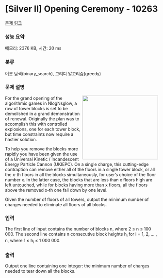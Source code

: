 # [Silver II] Opening Ceremony - 10263 

[문제 링크](https://www.acmicpc.net/problem/10263) 

### 성능 요약

메모리: 2376 KB, 시간: 20 ms

### 분류

이분 탐색(binary_search), 그리디 알고리즘(greedy)

### 문제 설명

<p><img alt="" src="" style="float:right; height:210px; width:249px">For the grand opening of the algorithmic games in NlogNsglow, a row of tower blocks is set to be demolished in a grand demonstration of renewal. Originally the plan was to accomplish this with controlled explosions, one for each tower block, but time constraints now require a hastier solution.</p>

<p>To help you remove the blocks more rapidly you have been given the use of a Universal Kinetic / Incandescent Energy Particle Cannon (UKIEPC). On a single charge, this cutting-edge contraption can remove either all of the floors in a single tower block, or all the x-th floors in all the blocks simultaneously, for user’s choice of the floor number x. In the latter case, the blocks that are less than x floors high are left untouched, while for blocks having more than x floors, all the floors above the removed x-th one fall down by one level.</p>

<p>Given the number of floors of all towers, output the minimum number of charges needed to eliminate all floors of all blocks.</p>

### 입력 

 <p>The first line of input contains the number of blocks n, where 2 ≤ n ≤ 100 000. The second line contains n consecutive block heights h<sub>i</sub> for i = 1, 2, ... , n, where 1 ≤ h<sub>i</sub> ≤ 1 000 000.</p>

### 출력 

 <p>Output one line containing one integer: the minimum number of charges needed to tear down all the blocks.</p>

